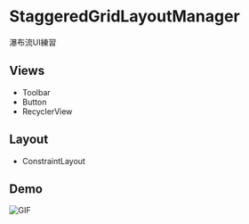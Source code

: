 # StaggeredGridLayoutManager
瀑布流UI練習

## Views
* Toolbar
* Button
* RecyclerView

## Layout
* ConstraintLayout

## Demo
![GIF](WaterFall_Demo.gif)
